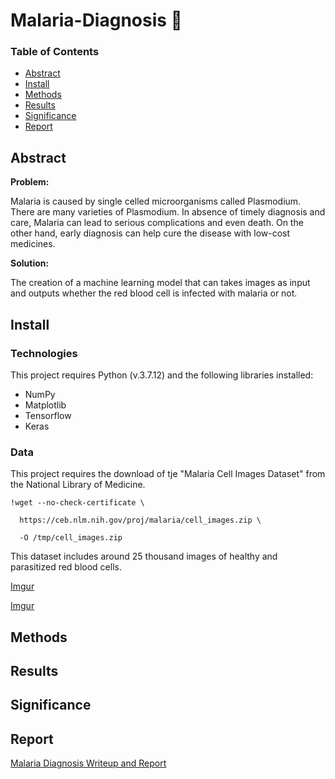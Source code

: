 # Malaria-Diagnosis 🦟

### Table of Contents  
 - [Abstract](#abstract) 
 - [Install](#install)
 - [Methods](#methods) 
 - [Results](#results) 
 - [Significance](#significance) 
 - [Report](#report) 

<a name="abstract"/>

## Abstract

__Problem:__

Malaria is caused by single celled microorganisms called Plasmodium. There are many varieties of Plasmodium. In absence of timely diagnosis and care, Malaria can lead to serious complications and even death. On the other hand, early diagnosis can help cure the disease with low-cost medicines.

__Solution:__

The creation of a machine learning model that can takes images as input and outputs whether the red blood cell is infected with malaria or not.

<a name="install"/>

## Install

### Technologies

This project requires Python (v.3.7.12) and the following libraries installed:

 - NumPy
 - Matplotlib
 - Tensorflow
 - Keras

### Data

This project requires the download of tje "Malaria Cell Images Dataset" from the National Library of Medicine. 

```
!wget --no-check-certificate \

  https://ceb.nlm.nih.gov/proj/malaria/cell_images.zip \

  -O /tmp/cell_images.zip
```

This dataset includes around 25 thousand images of healthy and parasitized red blood cells.

[Imgur](https://imgur.com/soadlCj)

[Imgur](https://imgur.com/VKrSApD)

## Methods

<a name="methods"/>



## Results

<a name="results"/>

## Significance

<a name="significance"/>

## Report

<a name="report"/>

[Malaria Diagnosis Writeup and Report](https://docs.google.com/document/d/1w_sgKUJE5oynSWLSCtDYRpL3e5H3kFba/edit?usp=sharing&ouid=115965752044766156313&rtpof=true&sd=true)
